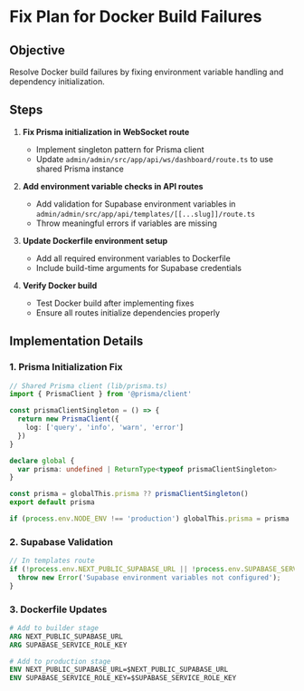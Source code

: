 # Fix Plan for Docker Build Failures

## Objective
Resolve Docker build failures by fixing environment variable handling and dependency initialization.

## Steps

1. **Fix Prisma initialization in WebSocket route**
   - Implement singleton pattern for Prisma client
   - Update `admin/admin/src/app/api/ws/dashboard/route.ts` to use shared Prisma instance

2. **Add environment variable checks in API routes**
   - Add validation for Supabase environment variables in `admin/admin/src/app/api/templates/[[...slug]]/route.ts`
   - Throw meaningful errors if variables are missing

3. **Update Dockerfile environment setup**
   - Add all required environment variables to Dockerfile
   - Include build-time arguments for Supabase credentials

4. **Verify Docker build**
   - Test Docker build after implementing fixes
   - Ensure all routes initialize dependencies properly

## Implementation Details

### 1. Prisma Initialization Fix
```typescript
// Shared Prisma client (lib/prisma.ts)
import { PrismaClient } from '@prisma/client'

const prismaClientSingleton = () => {
  return new PrismaClient({
    log: ['query', 'info', 'warn', 'error']
  })
}

declare global {
  var prisma: undefined | ReturnType<typeof prismaClientSingleton>
}

const prisma = globalThis.prisma ?? prismaClientSingleton()
export default prisma

if (process.env.NODE_ENV !== 'production') globalThis.prisma = prisma
```

### 2. Supabase Validation
```typescript
// In templates route
if (!process.env.NEXT_PUBLIC_SUPABASE_URL || !process.env.SUPABASE_SERVICE_ROLE_KEY) {
  throw new Error('Supabase environment variables not configured');
}
```

### 3. Dockerfile Updates
```dockerfile
# Add to builder stage
ARG NEXT_PUBLIC_SUPABASE_URL
ARG SUPABASE_SERVICE_ROLE_KEY

# Add to production stage
ENV NEXT_PUBLIC_SUPABASE_URL=$NEXT_PUBLIC_SUPABASE_URL
ENV SUPABASE_SERVICE_ROLE_KEY=$SUPABASE_SERVICE_ROLE_KEY